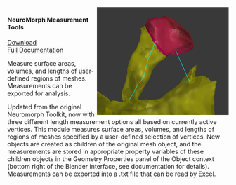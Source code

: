 <img src="measurements.png" width="300" align="right">

#### NeuroMorph Measurement Tools  
[Download](https://raw.githubusercontent.com/ajorstad/NeuroMorph/master/NeuroMorph_Measurement_Tools/NeuroMorph_Measurement_Tools.py)  
[Full Documentation](https://wiki.blender.org/index.php/Extensions:2.6/Py/Scripts/NeuroMorph/Measurement_Tools)

Measure surface areas, volumes, and lengths of user-defined regions of meshes. Measurements can be exported for analysis.

Updated from the original Neuromorph Toolkit, now with three different length measurement options all based on currently active vertices.  This module measures surface areas, volumes, and lengths of regions of meshes specified by a user-defined selection of vertices. New objects are created as children of the original mesh object, and the measurements are stored in appropriate property variables of these children objects in the Geometry Properties panel of the Object context (bottom right of the Blender interface, see documentation for details).  Measurements can be exported into a .txt file that can be read by Excel.
